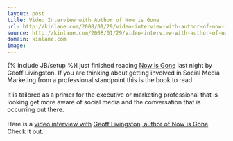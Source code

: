 ```yaml
---
layout: post
title: Video Interview with Author of Now is Gone
url: http://kinlane.com/2008/01/29/video-interview-with-author-of-now-is-gone/
source: http://kinlane.com/2008/01/29/video-interview-with-author-of-now-is-gone/
domain: kinlane.com
image: 
---
```

{% include JB/setup %}I just finished reading <a href="http://nowisgone.com/">Now is Gone</a> last night by Geoff Livingston. If you are thinking about getting involved in Social Media Marketing from a professional standpoint this is the book to read.<br />
<br />
It is tailored as a primer for the executive or marketing professional that is looking get more aware of social media and the conversation that is occurring out there.<br />
<br />
Here is a <a href="http://www.somewhatfrank.com/2008/01/geoff-livingsto.html">video interview with</a> <a href="http://www.somewhatfrank.com/2008/01/geoff-livingsto.html">Geoff Livingston, author of Now is Gone</a>. Check it out.